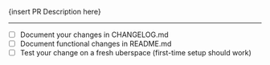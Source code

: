 {insert PR Description here}

----

* [ ] Document your changes in CHANGELOG.md
* [ ] Document functional changes in README.md
* [ ] Test your change on a fresh uberspace (first-time setup should work)
